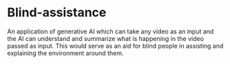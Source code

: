 # Blind-assistance
An application of generative AI which can take any video as an input and the AI can understand and summarize what is happening in the video passed as input. This would serve as an aid for blind people in assisting and explaining the environment around them.
